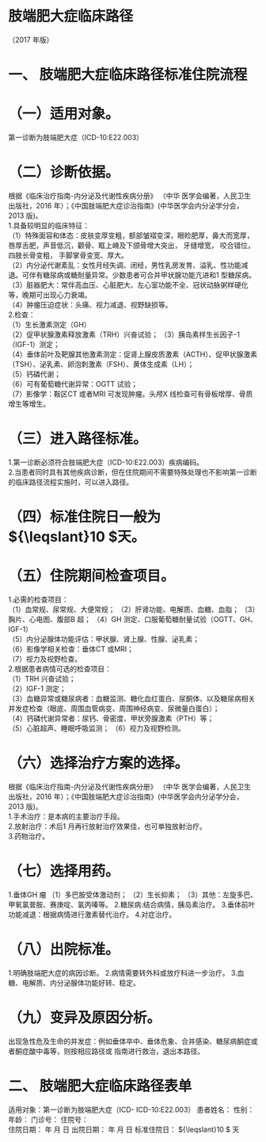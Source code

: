 # 肢端肥大症临床路径  
（2017 年版）  
# 一、 肢端肥大症临床路径标准住院流程  
# （一）适用对象。  
第一诊断为肢端肥大症（ICD-10:E22.003）  
# （二）诊断依据。  
根据《临床治疗指南-内分泌及代谢性疾病分册》 （中华 医学会编著，人民卫生出版社，2016 年）；《中国肢端肥大症诊治指南》(中华医学会内分泌学分会，2013 版)。  
1.具备较明显的临床特征：  
（1）特殊面容和体态：皮肤变厚变粗，额部皱褶变深，眼睑肥厚，鼻大而宽厚，唇厚舌肥，声音低沉，颧骨、眶上嵴及下颌骨增大突出， 牙缝增宽， 咬合错位， 四肢长骨变粗， 手脚掌骨变宽、厚大。  
（2）内分泌代谢紊乱：女性月经失调、闭经，男性乳房发育、溢乳、性功能减退。可伴有糖尿病或糖耐量异常。少数患者可合并甲状腺功能亢进和1 型糖尿病。  
（3）脏器肥大：常伴高血压、心脏肥大、左心室功能不全、冠状动脉粥样硬化等，晚期可出现心力衰竭。  
（4）肿瘤压迫症状：头痛、视力减退、视野缺损等。  
2.检查：  
（1）生长激素测定（GH）  
（2）促甲状腺激素释放激素（TRH）兴奋试验； （3）胰岛素样生长因子-1（IGF-1）测定；  
（4）垂体前叶及靶腺其他激素测定：促肾上腺皮质激素（ACTH）、促甲状腺激素（TSH）、泌乳素、卵泡刺激素（FSH）、黄体生成素（LH）；  
（5）钙磷代谢；  
（6）可有葡萄糖代谢异常：OGTT 试验；  
（7）影像学：鞍区CT 或者MRI 可发现肿瘤。头颅X 线检查可有骨板增厚、骨质增生等增生。  
# （三）进入路径标准。  
1.第一诊断必须符合肢端肥大症（ICD-10:E22.003）疾病编码。  
2.当患者同时具有其他疾病诊断，但在住院期间不需要特殊处理也不影响第一诊断的临床路径流程实施时，可以进入路径。  
# （四）标准住院日一般为 ${\leqslant}10 $天。  
# （五）住院期间检查项目。  
1.必需的检查项目：  
（1）血常规、尿常规、大便常规； （2）肝肾功能、电解质、血糖、血脂； （3）胸片、心电图、腹部B 超； （4）GH 测定、口服葡萄糖耐量试验（OGTT、GH、IGF-1）  
（5）内分泌腺体功能评估：甲状腺、肾上腺、性腺、泌乳素；  
（6）影像学相关检查：垂体CT 或MRI；  
（7）视力及视野检查。  
2.根据患者病情可选的检查项目：  
（1）TRH 兴奋试验；  
（2）IGF-1 测定；  
（3）血糖异常或糖尿病者：血糖监测、糖化血红蛋白、尿酮体、以及糖尿病相关并发症检查（眼底、周围血管病变、周围神经病变、尿微量白蛋白）；  
（4）钙磷代谢异常者：尿钙、骨密度、甲状旁腺激素（PTH）等；  
（5）心脏超声、睡眠呼吸监测；  （6）视力及视野检测。  
# （六）选择治疗方案的选择。  
根据《临床治疗指南-内分泌及代谢性疾病分册》 （中华 医学会编著，人民卫生出版社，2016 年）；《中国肢端肥大症诊治指南》(中华医学会内分泌学分会，2013 版)。  
1.手术治疗：是本病的主要治疗手段。  
2.放射治疗：术后1 月再行放射治疗效果佳，也可单独放射治疗。  
3.药物治疗。  
# （七）选择用药。  
1.垂体GH 瘤  （1）多巴胺受体激动剂； （2）生长抑素； （3）其他：左旋多巴、甲氧氯普胺、赛庚啶、氯丙嗪等。 2.糖尿病:结合病情，胰岛素治疗。 3.垂体前叶功能减退：根据病情进行激素替代治疗。 4.对症治疗。  
# （八）出院标准。  
1.明确肢端肥大症的病因诊断。 2.病情需要转外科或放疗科进一步治疗。 3.血糖、电解质、内分泌腺体功能好转、稳定。  
# （九）变异及原因分析。  
出现急性危及生命的并发症：例如垂体卒中、垂体危象、合并感染、糖尿病酮症或者酮症酸中毒等，则按相应路径或 指南进行救治，退出本路径。  
# 二、 肢端肥大症临床路径表单  
适用对象：第一诊断为肢端肥大症（ICD- ICD-10:E22.003） 患者姓名：        性别：     年龄：    门诊号：        住院号：  
住院日期：   年  月  日    出院日期：  年  月  日   标准住院日： ${\leqslant}10 $ 天  
